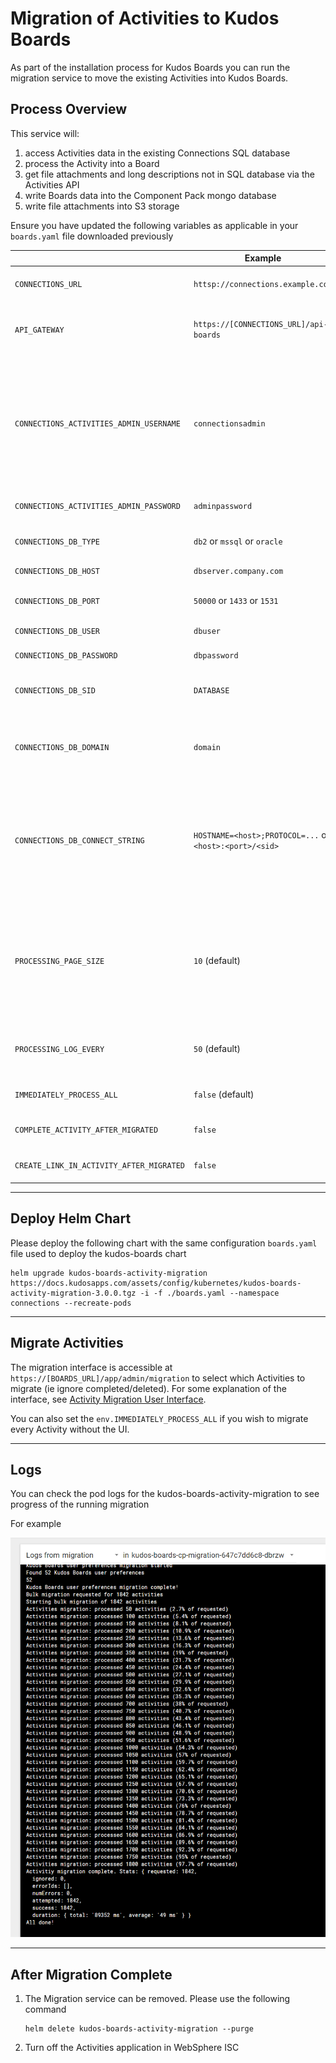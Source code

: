 # Migration of Activities to Kudos Boards

As part of the installation process for Kudos Boards you can run the migration service to move the existing Activities into Kudos Boards.

## Process Overview

This service will:

1. access Activities data in the existing Connections SQL database
1. process the Activity into a Board
1. get file attachments and long descriptions not in SQL database via the Activities API
1. write Boards data into the Component Pack mongo database
1. write file attachments into S3 storage

Ensure you have updated the following variables as applicable in your `boards.yaml` file downloaded previously

|                                          | Example                                                 | Description                                                                                                                                                             |
| ---------------------------------------- | ------------------------------------------------------- | ----------------------------------------------------------------------------------------------------------------------------------------------------------------------- |
| `CONNECTIONS_URL`                        | `httsp://connections.example.com`                       | URL of your Connections environment                                                                                                                                     |
| `API_GATEWAY`                            | `https://[CONNECTIONS_URL]/api-boards`                  | URL of the Boards API.</br>Used by files attached to a board. URL.                                                                                                      |
| `CONNECTIONS_ACTIVITIES_ADMIN_USERNAME`  | `connectionsadmin`                                      | Credentials for user with `admin` role </br>on the Activities application.</br>See `ISC` => `Applications` => </br>`Activities` => </br>`Security role to user mapping` |
| `CONNECTIONS_ACTIVITIES_ADMIN_PASSWORD`  | `adminpassword`                                         | Password for the Activities administrator                                                                                                                               |
| `CONNECTIONS_DB_TYPE`                    | `db2` or `mssql` or `oracle`                            | SQL database type hosting Activities.                                                                                                                                   |
| `CONNECTIONS_DB_HOST`                    | `dbserver.company.com`                                  | SQL Server hostname                                                                                                                                                     |
| `CONNECTIONS_DB_PORT`                    | `50000` or `1433` or `1531`                             | SQL Server connection port                                                                                                                                              |
| `CONNECTIONS_DB_USER`                    | `dbuser`                                                | SQL Server user name                                                                                                                                                    |
| `CONNECTIONS_DB_PASSWORD`                | `dbpassword`                                            | SQL Server user password                                                                                                                                                |
| `CONNECTIONS_DB_SID`                     | `DATABASE`                                              | SQL Server SID</br>**Note: applicable to Oracle**                                                                                                                       |
| `CONNECTIONS_DB_DOMAIN`                  | `domain`                                                | SQL Server connection string</br>**Note: applicable to Microsoft SQL**                                                                                                  |
| `CONNECTIONS_DB_CONNECT_STRING`          | `HOSTNAME=<host>;PROTOCOL=...` or `<host>:<port>/<sid>` | SQL Server connection string</br>**Note: Optional</br>Default is built from other values.</br>Only applicable to DB2 and Oracle**                                       |
| `PROCESSING_PAGE_SIZE`                   | `10` (default)                                          | Number of Activities to process </br>simultaneously. Value must not exceed </br>the connection pool size supported </br>by the SQL database                             |
| `PROCESSING_LOG_EVERY`                   | `50` (default)                                          | The migration process logs every 50 Activities completed                                                                                                                |
| `IMMEDIATELY_PROCESS_ALL`                | `false` (default)                                       | Process ALL Activities on service startup.                                                                                                                              |
| `COMPLETE_ACTIVITY_AFTER_MIGRATED`       | `false`                                                 | Mark the old Activity data as complete                                                                                                                                  |
| `CREATE_LINK_IN_ACTIVITY_AFTER_MIGRATED` | `false`                                                 | Create link to new Board in old Activity                                                                                                                                |

---

## Deploy Helm Chart

Please deploy the following chart with the same configuration `boards.yaml` file used to deploy the kudos-boards chart

    helm upgrade kudos-boards-activity-migration https://docs.kudosapps.com/assets/config/kubernetes/kudos-boards-activity-migration-3.0.0.tgz -i -f ./boards.yaml --namespace connections --recreate-pods

---

## Migrate Activities

The migration interface is accessible at `https://[BOARDS_URL]/app/admin/migration` to select which Activities to migrate (ie ignore completed/deleted). For some explanation of the interface, see [Activity Migration User Interface](/boards/cp/migration-interface).

You can also set the `env.IMMEDIATELY_PROCESS_ALL` if you wish to migrate every Activity without the UI.

---

## Logs

You can check the pod logs for the kudos-boards-activity-migration to see progress of the running migration

For example

![Example](/assets/boards/cp/migration-logs.png)

---

## After Migration Complete

1.  The Migration service can be removed. Please use the following command

        helm delete kudos-boards-activity-migration --purge

1.  Turn off the Activities application in WebSphere ISC
